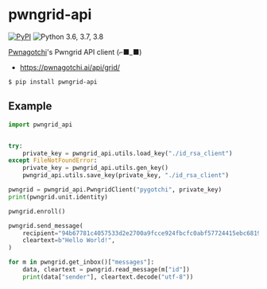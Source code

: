 # pwngrid-api

[![PyPI](https://img.shields.io/pypi/v/pwngrid-api.svg)](https://pypi.org/project/pwngrid-api/) ![Python 3.6, 3.7, 3.8](https://img.shields.io/pypi/pyversions/pwngrid-api.svg)

[Pwnagotchi](https://pwnagotchi.ai/)'s Pwngrid API client (⌐■_■)

- https://pwnagotchi.ai/api/grid/

```
$ pip install pwngrid-api
```

## Example
```python
import pwngrid_api


try:
    private_key = pwngrid_api.utils.load_key("./id_rsa_client")
except FileNotFoundError:
    private_key = pwngrid_api.utils.gen_key()
    pwngrid_api.utils.save_key(private_key, "./id_rsa_client")

pwngrid = pwngrid_api.PwngridClient("pygotchi", private_key)
print(pwngrid.unit.identity)

pwngrid.enroll()

pwngrid.send_message(
    recipient="94b67781c4057533d2e2700a9fcce924fbcfc0abf57724415ebc6819a51e4e39",
    cleartext=b"Hello World!",
)

for m in pwngrid.get_inbox()["messages"]:
    data, cleartext = pwngrid.read_message(m["id"])
    print(data["sender"], cleartext.decode("utf-8"))
```
